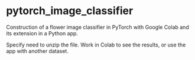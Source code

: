# pytorch_image_classifier
Construction of a flower image classifier in PyTorch 
with Google Colab and its extension in a Python app.

Specify need to unzip the file.
Work in Colab to see the results, or use the app with another dataset. 
